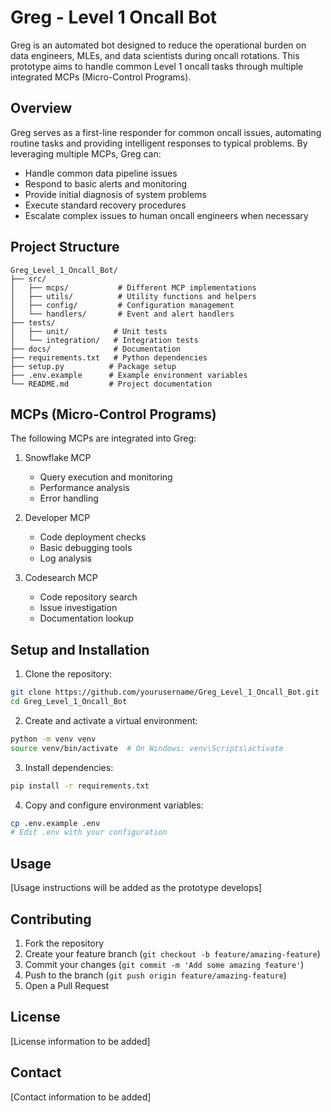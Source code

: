 # Greg - Level 1 Oncall Bot

Greg is an automated bot designed to reduce the operational burden on data engineers, MLEs, and data scientists during oncall rotations. This prototype aims to handle common Level 1 oncall tasks through multiple integrated MCPs (Micro-Control Programs).

## Overview

Greg serves as a first-line responder for common oncall issues, automating routine tasks and providing intelligent responses to typical problems. By leveraging multiple MCPs, Greg can:

- Handle common data pipeline issues
- Respond to basic alerts and monitoring
- Provide initial diagnosis of system problems
- Execute standard recovery procedures
- Escalate complex issues to human oncall engineers when necessary

## Project Structure

```
Greg_Level_1_Oncall_Bot/
├── src/
│   ├── mcps/           # Different MCP implementations
│   ├── utils/          # Utility functions and helpers
│   ├── config/         # Configuration management
│   └── handlers/       # Event and alert handlers
├── tests/
│   ├── unit/          # Unit tests
│   └── integration/   # Integration tests
├── docs/              # Documentation
├── requirements.txt   # Python dependencies
├── setup.py          # Package setup
├── .env.example      # Example environment variables
└── README.md         # Project documentation
```

## MCPs (Micro-Control Programs)

The following MCPs are integrated into Greg:

1. Snowflake MCP
   - Query execution and monitoring
   - Performance analysis
   - Error handling

2. Developer MCP
   - Code deployment checks
   - Basic debugging tools
   - Log analysis

3. Codesearch MCP
   - Code repository search
   - Issue investigation
   - Documentation lookup

## Setup and Installation

1. Clone the repository:
```bash
git clone https://github.com/yourusername/Greg_Level_1_Oncall_Bot.git
cd Greg_Level_1_Oncall_Bot
```

2. Create and activate a virtual environment:
```bash
python -m venv venv
source venv/bin/activate  # On Windows: venv\Scripts\activate
```

3. Install dependencies:
```bash
pip install -r requirements.txt
```

4. Copy and configure environment variables:
```bash
cp .env.example .env
# Edit .env with your configuration
```

## Usage

[Usage instructions will be added as the prototype develops]

## Contributing

1. Fork the repository
2. Create your feature branch (`git checkout -b feature/amazing-feature`)
3. Commit your changes (`git commit -m 'Add some amazing feature'`)
4. Push to the branch (`git push origin feature/amazing-feature`)
5. Open a Pull Request

## License

[License information to be added]

## Contact

[Contact information to be added]